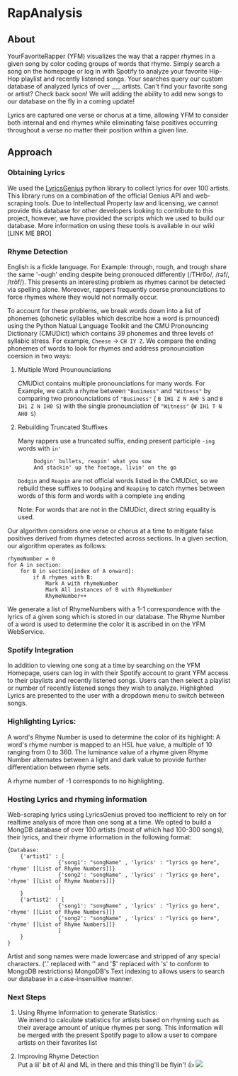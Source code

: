 # RapAnalysis

## About
YourFavoriteRapper (YFM) visualizes the way that a rapper rhymes in a given song by color coding groups of words that rhyme. Simply search a song on the homepage or log in with Spotify to analyze your favorite Hip-Hop playlist and recently listened songs. Your searches query our custom database of analyzed lyrics of over ___ artists. Can't find your favorite song or artist? Check back soon! We will adding the ability to add new songs to our database on the fly in a coming update! 
            
Lyrics are captured one verse or chorus at a time, allowing YFM to consider both internal and end rhymes while eliminating false positives occurring throughout a verse no matter their position within a given line.


## Approach 

### Obtaining Lyrics
We used the [LyricsGenius](https://github.com/johnwmillr/LyricsGenius) python library to collect lyrics for over 100 artists. This library runs on a combination of the official Genius API and web-scraping tools. Due to Intellectual Property law and licensing, we cannot provide this database for other developers looking to contribute to this project, however, we have provided the scripts which we used to build our database. More information on using these tools is available in our wiki [LINK ME BRO]

### Rhyme Detection    
English is a fickle language. For Example: through, rough, and trough share the same '-ough' ending despite being pronouced differently (/THro͞o/, /rəf/, /trôf/). This presents an interesting problem as rhymes cannot be detected via spelling alone. Moreover, rappers frequently coerse pronounciations to force rhymes where they would not normally occur. 

To account for these problems, we break words down into a list of phonemes (phonetic syllables which describe how a word is prnounced) using the Python Natual Language Toolkit and the CMU Pronouncing Dictionary (CMUDict) which contains 39 phonemes and three levels of syllabic stress. For example, `Cheese` -> `CH IY Z`. We compare the ending phonemes of words to look for rhymes and address pronounciation coersion in two ways: 

1. Multiple Word Prounounciations

    CMUDict contains multiple pronounciations for many words. For Example, we catch a rhyme between `"Business"` and `"Witness"` by comparing two pronounciations of `"Business"` ( `B IH1 Z N AH0 S` and `B IH1 Z N IH0 S`) with the single pronounciation of `"Witness"` (`W IH1 T N AH0 S`) 

2. Rebuilding Truncated Stuffixes

    Many rappers use a truncated suffix, ending present participle `-ing` words with `in'`

            Dodgin' bullets, reapin' what you sow
            And stackin' up the footage, livin' on the go
    `Dodgin` and `Reapin` are not official words listed in the CMUDict, so we rebuild these suffixes to `Dodging` and `Reaping` to catch rhymes between words of this form and words with a complete `ing` ending

    Note: For words that are not in the CMUDict, direct string equality is used. 
  
Our algorithm considers one verse or chorus at a time to mitigate false positives derived from rhymes detected across sections. In a given section, our algorithm operates as follows:

    rhymeNumber = 0
    for A in section: 
        for B in section[index of A onward]:
            if A rhymes with B: 
                Mark A with rhymeNumber
                Mark All instances of B with RhymeNumber
                RhymeNumber++

We generate a list of RhymeNumbers with a 1-1 correspondence with the lyrics of a given song which is stored in our database. The Rhyme Number of a word is used to determine the color it is ascribed in on the YFM WebService. 
<!-- TODO: DEFINE RHYME NUMBER MORE CLEARLY -->

### Spotify Integration
In addition to viewing one song at a time by searching on the YFM Homepage, users can log in with their Spotify account to grant YFM access to their playlists and recently listened songs. Users can then select a playlist  or number of recently listened songs they wish to analyze. Highlighted Lyrics are presented to the user with a dropdown menu to switch between songs.  


### Highlighting Lyrics:
A word's Rhyme Number is used to determine the color of its highlight: A word's rhyme number is mapped to an HSL hue value, a multiple of 10 ranging from 0 to 360. The luminance value of a rhyme given Rhyme Number alternates between a light and dark value to provide further differentiation between rhyme sets.   

A rhyme number of -1 corresponds to no highlighting.  
<!-- TODO: DESCRIBE MORE CLEARLY HOW HIGHLIGHTING WORKS  -->
### Hosting Lyrics and rhyming information
Web-scraping lyrics using LyricsGenius proved too inefficient to rely on for realtime analysis of more than one song at a time. We opted to build a MongDB database of over 100 artists (most of which had 100-300 songs), their lyrics, and their rhyme information in the following format: 

    {Database: 
        {'artist1' : [
                    {'song1': "songName" , 'lyrics' : "lyrics go here", 'rhyme' [[List of Rhyme Numbers]]}
                    {'song2': "songName" , 'lyrics' : "lyrics go here", 'rhyme' [[List of Rhyme Numbers]]}
                    ]
        }
        {'artist2' : [
                    {'song1': "songName" , 'lyrics' : "lyrics go here", 'rhyme' [[List of Rhyme Numbers]]}
                    {'song2': "songName" , 'lyrics' : "lyrics go here", 'rhyme' [[List of Rhyme Numbers]]}
                    ]
        }
    }

Artist and song names were made lowercase and stripped of any special characters. ('.' replaced with '' and '$' replaced with 's' to conform to MongoDB restrictions)
MongoDB's Text indexing to allows users to search our database in a case-insensitive manner.




### Next Steps 
1. Using Rhyme Information to generate Statistics: <br>
    We intend to calculate statistics for artists based on rhyming such as their average amount of unique rhymes per song. This information will be merged with the present Spotify page to allow a user to compare artists on their favorites list

2. Improving Rhyme Detection <br>
   Put a lil' bit of AI and ML in there and this thing'll be flyin'! 👍
   ![](http://www.google.com/url?sa=i&url=https%3A%2F%2Fen.wikipedia.org%2Fwiki%2FThumb_signal&psig=AOvVaw3hEzRyc5f1LGUDsdRAoVvZ&ust=1606194084787000&source=images&cd=vfe&ved=0CAIQjRxqFwoTCLD_k7Hxl-0CFQAAAAAdAAAAABAD)
   
